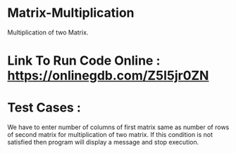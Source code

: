 # Matrix-Multiplication
Multiplication of two Matrix.

# Link To Run Code Online : https://onlinegdb.com/Z5I5jr0ZN

# Test Cases : 
We have to enter number of columns of first matrix same as number of rows of second matrix for multiplication of two matrix.
If this condition is not satisfied then program will display a message and stop execution.
